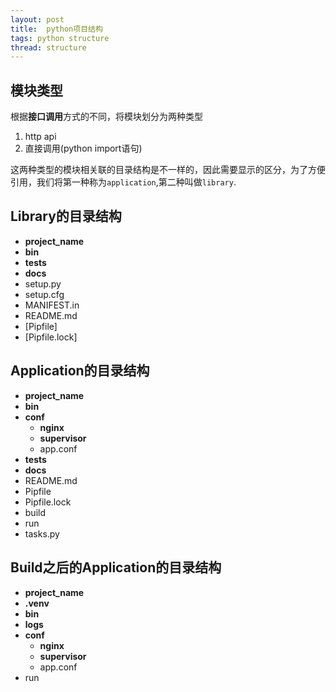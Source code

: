 ```yaml
---
layout: post
title:  python项目结构
tags: python structure
thread: structure
---
```


## 模块类型
根据**接口调用**方式的不同，将模块划分为两种类型
1. http api
2. 直接调用(python import语句)

这两种类型的模块相关联的目录结构是不一样的，因此需要显示的区分，为了方便引用，我们将第一种称为`application`,第二种叫做`library`.

## Library的目录结构
- **project_name**
- **bin**
- **tests**
- **docs**
- setup.py
- setup.cfg
- MANIFEST.in
- README.md
- [Pipfile]
- [Pipfile.lock]

## Application的目录结构
- **project_name**
- **bin**
- **conf**
    - **nginx**
    - **supervisor**
    - app.conf
- **tests**
- **docs**
- README.md
- Pipfile
- Pipfile.lock
- build
- run
- tasks.py

## Build之后的Application的目录结构
- **project_name**
- **.venv**
- **bin**
- **logs**
- **conf**
    - **nginx**
    - **supervisor**
    - app.conf
- run
